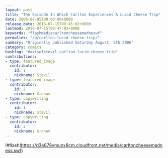 ```yaml
---
layout: post
title: "The Episode In Which Carlton Experiences A Lucid Cheese Trip"
date: 2006-08-05T00:00:00+0000
release_date: 2016-07-15T09:45:02+0000
lastmod: 2016-07-15T09:47:03+0000
keywords: "flashmediacarltoncheesemadneswf"
permalink: "/p/carlton-lucid-cheese-trip/"
summary: "Originally published Saturday August, 5th 2006"
category: comics
hashtag: "#axisofstevil_carlton-lucid-cheese-trip"
contributions:
- type: featured_image
  contributor:
    id: 1
    nickname: Stevil
- type: featured_image
  contributor:
    id: 2
    nickname: Graham
- type: copywriting
  contributor:
    id: 1
    nickname: Stevil
- type: copywriting
  contributor:
    id: 2
    nickname: Graham
---
```


!#flash(https://d3e878vmunx8cm.cloudfront.net/media/carltoncheesemadness.swf)
